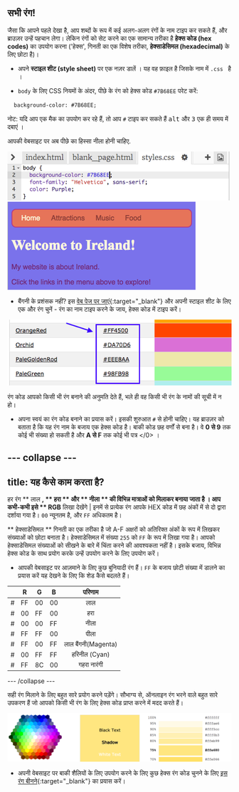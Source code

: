 ## सभी रंग!

जैसा कि आपने पहले देखा है, आप शब्दों के रूप में कई अलग-अलग रंगों के नाम टाइप कर सकते हैं, और ब्राउज़र उन्हें पहचान लेगा। लेकिन रंगों को सेट करने का एक सामान्य तरीका है **हेक्स कोड (hex codes)** का उपयोग करना ('हेक्स', गिनती का एक विशेष तरीका, **हेक्साडेसिमल (hexadecimal)** के लिए छोटा है)।

+ अपने **स्टाइल शीट (style sheet)** पर एक नज़र डालें । यह वह फ़ाइल है जिसके नाम में `.css ` है ।

+ `body` के लिए CSS नियमों के अंदर, पीछे के रंग को हेक्स कोड `#7B68EE` परेट करें:

```html
  background-color: #7B68EE;
```

नोट: यदि आप एक मैक का उपयोग कर रहे हैं, तो आप `#` टाइप कर सकते हैं <kbd>alt</kbd> और <kbd>3</kbd> एक ही समय में दबाएं ।

आपकी वेबसाइट पर अब पीछे का हिस्सा नीला होनी चाहिए.

![](images/HexColourFirst.png) ![](images/HexColourFirstResult.png)

+ बैंगनी के प्रशंसक नहीं? इस [वेब पेज पर जाएं](http://dojo.soy/html2-colors){:target="_blank"} और अपनी स्टाइल शीट के लिए एक और रंग चुनें - रंग का नाम टाइप करने के जाय, हेक्स कोड में टाइप करें। 

![](images/ColorNamesHex.png)

रंग कोड आपको किसी भी रंग बनाने की अनुमति देते हैं, भले ही वह किसी भी रंग के नामों की सूची में न हो।

+ अपना स्वयं का रंग कोड बनाने का प्रयास करें। इसकी शुरुआत `#` से होनी चाहिए। यह ब्राउज़र को बताता है कि यह रंग नाम के बजाय एक हेक्स कोड है। बाकी कोड छह वर्णों से बना है। वे **0 से 9** तक कोई भी संख्या हो सकती है और **A से F** तक कोई भी पत्र </0> ।

## \--- collapse \---

## title: यह कैसे काम करता है?

हर रंग ** लाल **, ** हरा ** और ** नीला ** की विभिन्न मात्राओं को मिलाकर बनाया जाता है । आप कभी-कभी इसे ** RGB** लिखा देखेंगे | इनमें से प्रत्येक रंग आपके HEX कोड में छह अंकों में से दो द्वारा दर्शाया गया है। `00` न्यूनतम है, और `FF` अधिकतम है।

** हेक्साडेसिमल ** गिनती का एक तरीका है जो A-F अक्षरों को अतिरिक्त अंकों के रूप में लिखकर संख्याओं को छोटा बनाता है। हेक्साडेसिमल में संख्या `255` को `FF` के रूप में लिखा गया है। आपको हेक्साडेसिमल संख्याओं को सीखने के बारे में चिंता करने की आवश्यकता नहीं है। इसके बजाय, विभिन्न हेक्स कोड के साथ प्रयोग करके उन्हें उपयोग करने के लिए उपयोग करें।

+ आपकी वेबसाइट पर आज़माने के लिए कुछ बुनियादी रंग हैं। `FF` के बजाय छोटी संख्या में डालने का प्रयास करें यह देखने के लिए कि शेड कैसे बदलते हैं।

|      | R  | G  | B  |       परिणाम        |
| ---- | -- | -- | -- |:-------------------:|
| \# | FF | 00 | 00 |         लाल         |
| \# | 00 | FF | 00 |         हरा         |
| \# | 00 | 00 | FF |        नीला         |
| \# | FF | FF | 00 |        पीला         |
| \# | FF | 00 | FF | लाल बैंगनी(Magenta) |
| \# | 00 | FF | FF |    हरिनील (Cyan)    |
| \# | FF | 8C | 00 |     गहरा नारंगी     |

\--- /collapse \---

सही रंग मिलाने के लिए बहुत सारे प्रयोग करने पड़ेंगे। सौभाग्य से, ऑनलाइन रंग भरने वाले बहुत सारे उपकरण हैं जो आपको किसी भी रंग के लिए हेक्स कोड प्राप्त करने में मदद करते हैं।

![](images/W3ColorPicker.png)

+ अपनी वेबसाइट पर बाकी शैलियों के लिए उपयोग करने के लिए कुछ हेक्स रंग कोड चुनने के लिए [इस रंग बीनने](http://dojo.soy/html2-color-picker){:target="_blank"} का प्रयास करें।